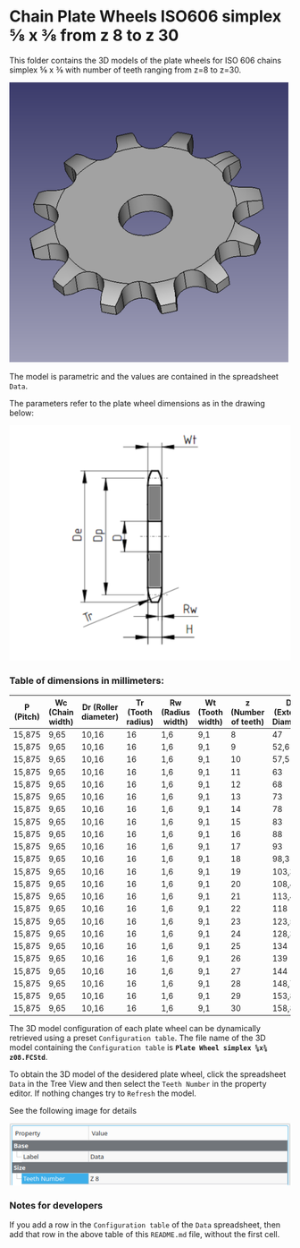 # Chain Plate Wheels ISO606 simplex ⅝ x ⅜ from z 8 to z 30

This folder contains the 3D models of the plate wheels for ISO 606 chains simplex ⅝ x ⅜ with number of teeth ranging from z=8 to z=30.

![Image](../images/simplex_screenshot.png "Plate Wheel Simplex")

The model is parametric and the values are contained in the spreadsheet `Data`.

The parameters refer to the plate wheel dimensions as in the drawing below:

![Drawing](../images/simplex_drawing.png "Drawing")

### Table of dimensions in millimeters:

P (Pitch)|Wc (Chain width)|Dr (Roller diameter)|Tr (Tooth radius)|Rw (Radius width)|Wt (Tooth width)|z (Number of teeth)|De (External Diameter)|Dp (Pitch diameter)|D (Hole diameter)|H (Total height)
---|---|---|---|---|---|---|---|---|---|---
15,875|9,65|10,16|16|1,6|9,1|8|47|41,48|10|9,1
15,875|9,65|10,16|16|1,6|9,1|9|52,6|46,42|10|9,1
15,875|9,65|10,16|16|1,6|9,1|10|57,5|51,37|10|9,1
15,875|9,65|10,16|16|1,6|9,1|11|63|56,34|10|9,1
15,875|9,65|10,16|16|1,6|9,1|12|68|61,34|10|9,1
15,875|9,65|10,16|16|1,6|9,1|13|73|66,32|10|9,1
15,875|9,65|10,16|16|1,6|9,1|14|78|71,34|10|9,1
15,875|9,65|10,16|16|1,6|9,1|15|83|76,36|10|9,1
15,875|9,65|10,16|16|1,6|9,1|16|88|81,37|12|9,1
15,875|9,65|10,16|16|1,6|9,1|17|93|86,39|12|9,1
15,875|9,65|10,16|16|1,6|9,1|18|98,3|91,42|12|9,1
15,875|9,65|10,16|16|1,6|9,1|19|103,3|96,45|12|9,1
15,875|9,65|10,16|16|1,6|9,1|20|108,4|101,49|12|9,1
15,875|9,65|10,16|16|1,6|9,1|21|113,4|106,52|12|9,1
15,875|9,65|10,16|16|1,6|9,1|22|118|111,55|12|9,1
15,875|9,65|10,16|16|1,6|9,1|23|123,5|116,58|12|9,1
15,875|9,65|10,16|16|1,6|9,1|24|128,3|121,62|12|9,1
15,875|9,65|10,16|16|1,6|9,1|25|134|126,66|12|9,1
15,875|9,65|10,16|16|1,6|9,1|26|139|131,7|16|9,1
15,875|9,65|10,16|16|1,6|9,1|27|144|136,75|16|9,1
15,875|9,65|10,16|16|1,6|9,1|28|148,7|141,78|16|9,1
15,875|9,65|10,16|16|1,6|9,1|29|153,8|146,83|16|9,1
15,875|9,65|10,16|16|1,6|9,1|30|158,8|151,87|16|9,1

The 3D model configuration of each plate wheel can be dynamically retrieved using a preset `Configuration table`.
The file name of the 3D model containing the `Configuration table` is **`Plate Wheel simplex ⅝x⅜ z08.FCStd`**.

To obtain the 3D model of the desidered plate wheel, click the spreadsheet `Data` in the Tree View and then select the `Teeth Number` in the property editor. If nothing changes try to `Refresh` the model.

See the following image for details

![Drawing](../images/configuration.png "Configuration")

### Notes for developers
If you add a row in the `Configuration table` of the `Data` spreadsheet, then add that row in the above table of this `README.md` file, without the first cell.
